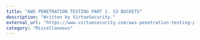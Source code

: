 ```yaml
---
title: "AWS PENETRATION TESTING PART 1. S3 BUCKETS"
description: "Written by VirtueSecurity."
external_url: "https://www.virtuesecurity.com/aws-penetration-testing-part-1-s3-buckets/"
category: "Miscellaneous"
---
```

